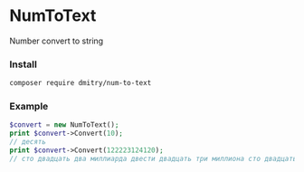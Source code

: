# NumToText

Number convert to string

### Install ###
```bash
composer require dmitry/num-to-text
```

### Example ###
```php
$convert = new NumToText();
print $convert->Convert(10);
// десять
print $convert->Convert(122223124120);
// сто двадцать два миллиарда двести двадцать три миллиона сто двадцать четыре тысячи сто двадцать
```
